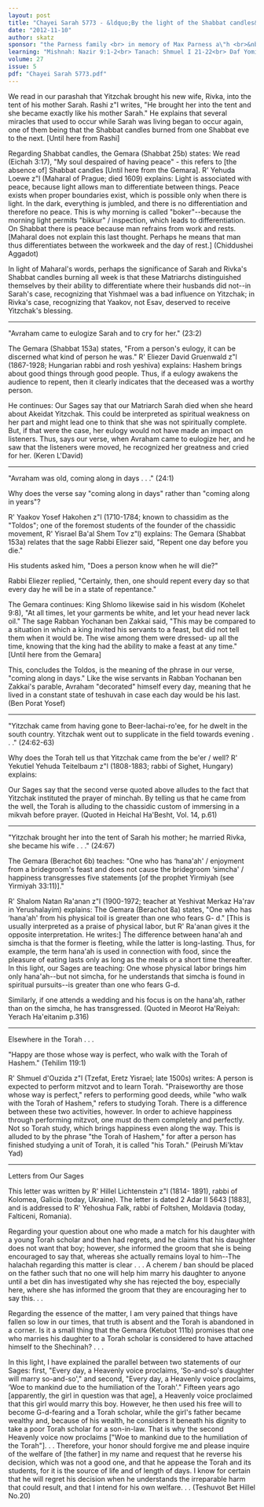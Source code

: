 ```yaml
---
layout: post
title: "Chayei Sarah 5773 - &ldquo;By the light of the Shabbat candles&rdquo;"
date: "2012-11-10"
author: skatz
sponsor: "the Parness family <br> in memory of Max Parness a\"h <br>&nbsp;&nbsp;&nbsp;<br>Mr. & Mrs. Howard Benn <br> on the yahrzeit of his father <br> David Benn a\"h (David ben R' Mordechai)"
learning: "Mishnah: Nazir 9:1-2<br> Tanach: Shmuel I 21-22<br> Daf Yomi (Bavli): Shabbat 38<br> Halachah: Mishnah Berurah 153:3-5"
volume: 27
issue: 5
pdf: "Chayei Sarah 5773.pdf"
---
```


We read in our parashah that Yitzchak brought his new wife, Rivka, into the tent of his mother Sarah. Rashi z"l writes, "He brought her into the tent and she became exactly like his mother Sarah." He explains that several miracles that used to occur while Sarah was living began to occur again, one of them being that the Shabbat candles burned from one Shabbat eve to the next. \[Until here from Rashi\]

Regarding Shabbat candles, the Gemara (Shabbat 25b) states: We read (Eichah 3:17), "My soul despaired of having peace" - this refers to \[the absence of\] Shabbat candles \[Until here from the Gemara\]. R' Yehuda Loewe z"l (Maharal of Prague; died 1609) explains: Light is associated with peace, because light allows man to differentiate between things. Peace exists when proper boundaries exist, which is possible only when there is light. In the dark, everything is jumbled, and there is no differentiation and therefore no peace. This is why morning is called "boker"--because the morning light permits "bikkur" / inspection, which leads to differentiation. On Shabbat there is peace because man refrains from work and rests. \[Maharal does not explain this last thought. Perhaps he means that man thus differentiates between the workweek and the day of rest.\] (Chiddushei Aggadot)

In light of Maharal's words, perhaps the significance of Sarah and Rivka's Shabbat candles burning all week is that these Matriarchs distinguished themselves by their ability to differentiate where their husbands did not--in Sarah's case, recognizing that Yishmael was a bad influence on Yitzchak; in Rivka's case, recognizing that Yaakov, not Esav, deserved to receive Yitzchak's blessing.

********

"Avraham came to eulogize Sarah and to cry for her." (23:2)

The Gemara (Shabbat 153a) states, "From a person's eulogy, it can be discerned what kind of person he was." R' Eliezer David Gruenwald z"l (1867-1928; Hungarian rabbi and rosh yeshiva) explains: Hashem brings about good things through good people. Thus, if a eulogy awakens the audience to repent, then it clearly indicates that the deceased was a worthy person.

He continues: Our Sages say that our Matriarch Sarah died when she heard about Akeidat Yitzchak. This could be interpreted as spiritual weakness on her part and might lead one to think that she was not spiritually complete. But, if that were the case, her eulogy would not have made an impact on listeners. Thus, says our verse, when Avraham came to eulogize her, and he saw that the listeners were moved, he recognized her greatness and cried for her. (Keren L'David)

********

"Avraham was old, coming along in days . . ." (24:1)

Why does the verse say "coming along in days" rather than "coming along in years"?

R' Yaakov Yosef Hakohen z"l (1710-1784; known to chassidim as the "Toldos"; one of the foremost students of the founder of the chassidic movement, R' Yisrael Ba'al Shem Tov z"l) explains: The Gemara (Shabbat 153a) relates that the sage Rabbi Eliezer said, "Repent one day before you die."

His students asked him, "Does a person know when he will die?"

Rabbi Eliezer replied, "Certainly, then, one should repent every day so that every day he will be in a state of repentance."

The Gemara continues: King Shlomo likewise said in his wisdom (Kohelet 9:8), "At all times, let your garments be white, and let your head never lack oil." The sage Rabban Yochanan ben Zakkai said, "This may be compared to a situation in which a king invited his servants to a feast, but did not tell them when it would be. The wise among them were dressed- up all the time, knowing that the king had the ability to make a feast at any time." \[Until here from the Gemara\]

This, concludes the Toldos, is the meaning of the phrase in our verse, "coming along in days." Like the wise servants in Rabban Yochanan ben Zakkai's parable, Avraham "decorated" himself every day, meaning that he lived in a constant state of teshuvah in case each day would be his last. (Ben Porat Yosef)

********

"Yitzchak came from having gone to Beer-lachai-ro'ee, for he dwelt in the south country. Yitzchak went out to supplicate in the field towards evening . . ." (24:62-63)

Why does the Torah tell us that Yitzchak came from the be'er / well? R' Yekutiel Yehuda Teitelbaum z"l (1808-1883; rabbi of Sighet, Hungary) explains:

Our Sages say that the second verse quoted above alludes to the fact that Yitzchak instituted the prayer of minchah. By telling us that he came from the well, the Torah is alluding to the chassidic custom of immersing in a mikvah before prayer. (Quoted in Heichal Ha'Besht, Vol. 14, p.61)

********

"Yitzchak brought her into the tent of Sarah his mother; he married Rivka, she became his wife . . ." (24:67)

The Gemara (Berachot 6b) teaches: "One who has &lsquo;hana'ah' / enjoyment from a bridegroom's feast and does not cause the bridegroom &lsquo;simcha' / happiness transgresses five statements \[of the prophet Yirmiyah (see Yirmiyah 33:11)\]."

R' Shalom Natan Ra'anan z"l (1900-1972; teacher at Yeshivat Merkaz Ha'rav in Yerushalayim) explains: The Gemara (Berachot 8a) states, "One who has &lsquo;hana'ah' from his physical toil is greater than one who fears G- d." \[This is usually interpreted as a praise of physical labor, but R' Ra'anan gives it the opposite interpretation. He writes:\] The difference between hana'ah and simcha is that the former is fleeting, while the latter is long-lasting. Thus, for example, the term hana'ah is used in connection with food, since the pleasure of eating lasts only as long as the meals or a short time thereafter. In this light, our Sages are teaching: One whose physical labor brings him only hana'ah--but not simcha, for he understands that simcha is found in spiritual pursuits--is greater than one who fears G-d.

Similarly, if one attends a wedding and his focus is on the hana'ah, rather than on the simcha, he has transgressed. (Quoted in Meorot Ha'Reiyah: Yerach Ha'eitanim p.316)

********

Elsewhere in the Torah . . .

"Happy are those whose way is perfect, who walk with the Torah of Hashem." (Tehilim 119:1)

R' Shmuel d'Ouzida z"l (Tzefat, Eretz Yisrael; late 1500s) writes: A person is expected to perform mitzvot and to learn Torah. "Praiseworthy are those whose way is perfect," refers to performing good deeds, while "who walk with the Torah of Hashem," refers to studying Torah. There is a difference between these two activities, however. In order to achieve happiness through performing mitzvot, one must do them completely and perfectly. Not so Torah study, which brings happiness even along the way. This is alluded to by the phrase "the Torah of Hashem," for after a person has finished studying a unit of Torah, it is called "his Torah." (Peirush Mi'ktav Yad)

********

Letters from Our Sages

This letter was written by R' Hillel Lichtenstein z"l (1814- 1891), rabbi of Kolomea, Galicia (today, Ukraine). The letter is dated 2 Adar II 5643 \[1883\], and is addressed to R' Yehoshua Falk, rabbi of Foltshen, Moldavia (today, Falticeni, Romania).

Regarding your question about one who made a match for his daughter with a young Torah scholar and then had regrets, and he claims that his daughter does not want that boy; however, she informed the groom that she is being encouraged to say that, whereas she actually remains loyal to him--The halachah regarding this matter is clear . . . A cherem / ban should be placed on the father such that no one will help him marry his daughter to anyone until a bet din has investigated why she has rejected the boy, especially here, where she has informed the groom that they are encouraging her to say this. . .

Regarding the essence of the matter, I am very pained that things have fallen so low in our times, that truth is absent and the Torah is abandoned in a corner. Is it a small thing that the Gemara (Ketubot 111b) promises that one who marries his daughter to a Torah scholar is considered to have attached himself to the Shechinah? . . .

In this light, I have explained the parallel between two statements of our Sages: first, "Every day, a Heavenly voice proclaims, &lsquo;So-and-so's daughter will marry so-and-so'," and second, "Every day, a Heavenly voice proclaims, &lsquo;Woe to mankind due to the humiliation of the Torah'." Fifteen years ago \[apparently, the girl in question was that age\], a Heavenly voice proclaimed that this girl would marry this boy. However, he then used his free will to become G-d-fearing and a Torah scholar, while the girl's father became wealthy and, because of his wealth, he considers it beneath his dignity to take a poor Torah scholar for a son-in-law. That is why the second Heavenly voice now proclaims \["Woe to mankind due to the humiliation of the Torah"\]. . . Therefore, your honor should forgive me and please inquire of the welfare of \[the father\] in my name and request that he reverse his decision, which was not a good one, and that he appease the Torah and its students, for it is the source of life and of length of days. I know for certain that he will regret his decision when he understands the irreparable harm that could result, and that I intend for his own welfare. . . (Teshuvot Bet Hillel No.20)

